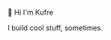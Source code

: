 👋 Hi I'm Kufre

I build cool stuff, sometimes.

<!---
Ka-yy/Ka-yy is a ✨ special ✨ repository because its `README.md` (this file) appears on your GitHub profile.
You can click the Preview link to take a look at your changes.
--->
